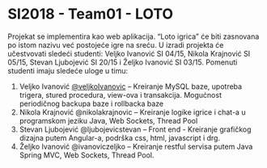 # SI2018 - Team01 - LOTO
Projekat se implementira kao web aplikacija. “Loto igrica” će biti zasnovana po istom nazivu već postojeće igre na sreću. U izradi projekta će učestvovati sledeći studenti: Veljko Ivanović SI 04/15, Nikola Krajnović SI 05/15, Stevan Ljubojević SI 20/15 i Željko Ivanović SI 03/15. Pomenuti studenti imaju sledeće uloge u timu:
1. Veljko Ivanović [@veljkoIvanovic](https://github.com/veljkoIvanovic "@veljkoIvanovic")
  – Kreiranje MySQL baze, upotreba trigera, stured procedura, view-ova i transakcija. Mogućnost periodičnog backupa baze i rollbacka baze
2. Nikola Krajnović @nikolakrajnovic – Kreiranje logike igrice i chat-a u programskom jeziku Java, Web Sockets, Thread Pool
3. Stevan Ljubojević @ljubojevicstevan – Front end - Kreiranje grafičkog dizajna putem Angular-a, podrška css, html, javascript i drg.
4. Željko Ivanović @ivanoviczeljko – Kreiranje restful servisa putem Java Spring MVC, Web Sockets, Thread Pool.
